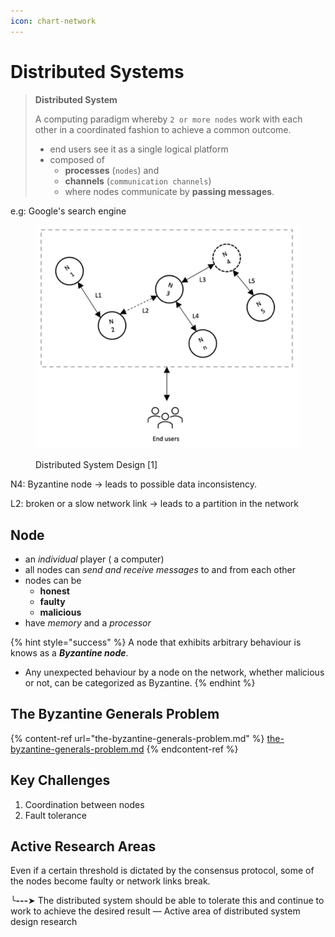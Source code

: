 ```yaml
---
icon: chart-network
---
```


# Distributed Systems

> **Distributed System**
>
> A computing paradigm whereby `2 or more nodes` work with each other in a coordinated fashion to achieve a common outcome.
>
> * end users see it as a single logical platform
> * composed of&#x20;
>   * **processes** (`nodes`) and&#x20;
>   * **channels** (`communication channels`)
>   * where nodes communicate by **passing messages**.

e.g: Google's search engine

<figure><img src="../.gitbook/assets/distributed-system.png" alt="" width="516"><figcaption><p>Distributed System Design [1]</p></figcaption></figure>

N4: Byzantine node -> leads to possible data inconsistency.

L2: broken or a slow network link -> leads to a partition in the network

## Node

* an _individual_ player ( a computer)&#x20;
* all nodes can _send and receive messages_ to and from each other
* nodes can be&#x20;
  * **honest**
  * **faulty**
  * **malicious**
* have _memory_ and a _processor_

{% hint style="success" %}
A node that exhibits arbitrary behaviour is knows as a _**Byzantine node**_.

* Any unexpected behaviour by a node on the network, whether malicious or not, can be categorized as Byzantine.
{% endhint %}



## The Byzantine Generals Problem

{% content-ref url="the-byzantine-generals-problem.md" %}
[the-byzantine-generals-problem.md](the-byzantine-generals-problem.md)
{% endcontent-ref %}



## Key Challenges&#x20;

1. Coordination between nodes
2. Fault tolerance



## Active Research Areas

Even if a certain threshold is dictated by the consensus protocol, some of the nodes become faulty or network links break.

╰**---**➤ The distributed system should be able to tolerate this and continue to work to achieve the desired result — Active area of distributed system design research

